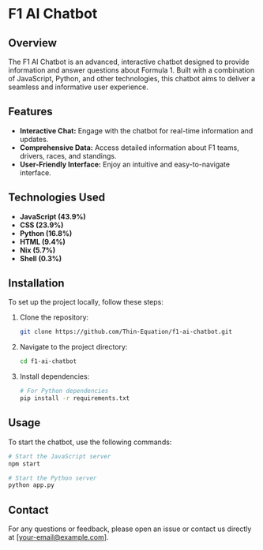 # F1 AI Chatbot

## Overview

The F1 AI Chatbot is an advanced, interactive chatbot designed to provide information and answer questions about Formula 1. Built with a combination of JavaScript, Python, and other technologies, this chatbot aims to deliver a seamless and informative user experience.

## Features

- **Interactive Chat:** Engage with the chatbot for real-time information and updates.
- **Comprehensive Data:** Access detailed information about F1 teams, drivers, races, and standings.
- **User-Friendly Interface:** Enjoy an intuitive and easy-to-navigate interface.

## Technologies Used

- **JavaScript (43.9%)**
- **CSS (23.9%)**
- **Python (16.8%)**
- **HTML (9.4%)**
- **Nix (5.7%)**
- **Shell (0.3%)**

## Installation

To set up the project locally, follow these steps:

1. Clone the repository:
   ```bash
   git clone https://github.com/Thin-Equation/f1-ai-chatbot.git
   ```
2. Navigate to the project directory:
   ```bash
   cd f1-ai-chatbot
   ```
3. Install dependencies:
   ```bash
   # For Python dependencies
   pip install -r requirements.txt
   ```

## Usage

To start the chatbot, use the following commands:

```bash
# Start the JavaScript server
npm start

# Start the Python server
python app.py
```


## Contact

For any questions or feedback, please open an issue or contact us directly at [your-email@example.com].
